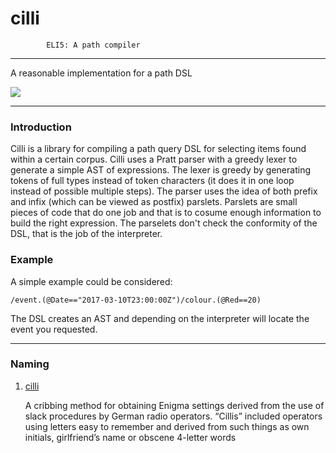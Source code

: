 # cilli

			ELI5: A path compiler

-----

A reasonable implementation for a path DSL

![](http://static.bbc.co.uk/history/img/ic/640/images/resources/histories/code_breaking.jpg)

-----

### Introduction

Cilli is a library for compiling a path query DSL for selecting items found
within a certain corpus. Cilli uses a Pratt parser with a greedy lexer to
generate a simple AST of expressions. The lexer is greedy by generating tokens
of full types instead of token characters (it does it in one loop instead of
possible multiple steps). The parser uses the idea of both prefix and infix
(which can be viewed as postfix) parslets. Parslets are small pieces of code
that do one job and that is to cosume enough information to build the right
expression. The parselets don't check the conformity of the DSL, that is the job
of the interpreter.

### Example

A simple example could be considered:

```
/event.(@Date=="2017-03-10T23:00:00Z")/colour.(@Red==20)
```

The DSL creates an AST and depending on the interpreter will locate the event
you requested.

-----

### Naming

1. [cilli](http://www.bletchleypark.org.uk/resources/filer.rhtm/683077/chapters+11)

	A cribbing method for obtaining Enigma settings derived from the use of slack procedures by German radio operators. “Cillis” included operators using letters easy to remember and derived from such things as own initials, girlfriend’s name or obscene 4-letter words
